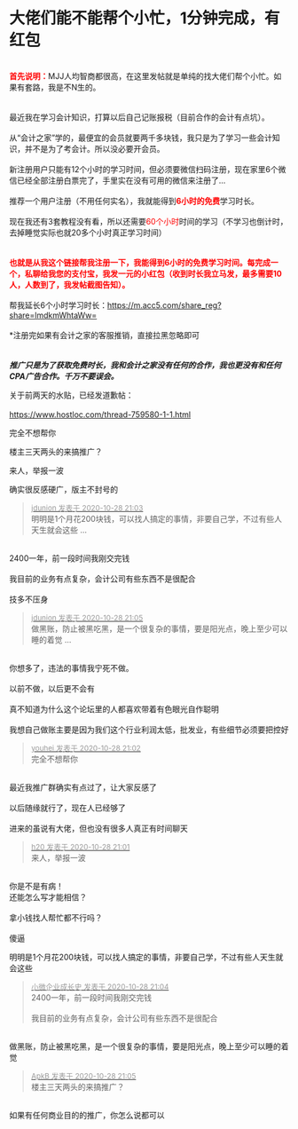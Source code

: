 # 大佬们能不能帮个小忙，1分钟完成，有红包


<br />
<strong><font color="Red">首先说明：</font></strong>MJJ人均智商都很高，在这里发帖就是单纯的找大佬们帮个小忙。如果有套路，我是不N生的。<br />
<br />
<br />
最近我在学习会计知识，打算以后自己记账报税（目前合作的会计有点坑）。<br />
<br />
从“会计之家”学的，最便宜的会员就要两千多块钱，我只是为了学习一些会计知识，并不是为了考会计。所以没必要开会员。<br />
<br />
新注册用户只能有12个小时的学习时间，但必须要微信扫码注册，现在家里6个微信已经全部注册白票完了，手里实在没有可用的微信来注册了...<br />
<br />
推荐一个用户注册（不用任何实名），我就能得到<strong><font color="Red">6小时的免费</font></strong>学习时长。<br />
<br />
现在我还有3套教程没有看，所以还需要<font color="Red">60个小时</font>时间的学习（不学习也倒计时，去掉睡觉实际也就20多个小时真正学习时间）<br />
<br />
<br />
<strong><font color="Red">也就是从我这个链接帮我注册一下，我能得到6小时的免费学习时间。每完成一个，私聊给我您的支付宝，我发一元的小红包（收到时长我立马发，最多需要10人，人数到了，我发帖截图告知）。</font></strong><br />
<br />
帮我延长6个小时学习时长：<a href="https://m.acc5.com/share_reg?share=lmdkmWhtaWw=" target="_blank">https://m.acc5.com/share_reg?share=lmdkmWhtaWw=</a><br />
<br />
*注册完如果有会计之家的客服推销，直接拉黑忽略即可<br />
<br />
<br />
<i><strong>推广只是为了获取免费时长，我和会计之家没有任何的合作，我也更没有和任何CPA广告合作。千万不要误会。</strong></i>

关于前两天的水贴，已经发道歉帖：<br />
<br />
https://www.hostloc.com/thread-759580-1-1.html

完全不想帮你

楼主三天两头的来搞推广？

来人，举报一波<img src="static/image/smiley/default/lol.gif" smilieid="12" border="0" alt="" />

确实很反感硬广，版主不封号的

<div class="quote"><blockquote><font size="2"><a href="https://www.hostloc.com/forum.php?mod=redirect&amp;goto=findpost&amp;pid=9366218&amp;ptid=759567" target="_blank"><font color="#999999">jdunion 发表于 2020-10-28 21:03</font></a></font><br />
明明是1个月花200块钱，可以找人搞定的事情，非要自己学，不过有些人天生就会这些 ...</blockquote></div><br />
2400一年，前一段时间我刚交完钱<br />
<br />
我目前的业务有点复杂，会计公司有些东西不是很配合<br />
<br />
技多不压身

<div class="quote"><blockquote><font size="2"><a href="https://www.hostloc.com/forum.php?mod=redirect&amp;goto=findpost&amp;pid=9366236&amp;ptid=759567" target="_blank"><font color="#999999">jdunion 发表于 2020-10-28 21:05</font></a></font><br />
做黑账，防止被黑吃黑，是一个很复杂的事情，要是阳光点，晚上至少可以睡的着觉 ...</blockquote></div><br />
你想多了，违法的事情我宁死不做。<br />
<br />
以前不做，以后更不会有<br />
<br />
真不知道为什么这个论坛里的人都喜欢带着有色眼光自作聪明<br />
<br />
我想自己做账主要是因为我们这个行业利润太低，批发业，有些细节必须要把控好

<div class="quote"><blockquote><font size="2"><a href="https://www.hostloc.com/forum.php?mod=redirect&amp;goto=findpost&amp;pid=9366209&amp;ptid=759567" target="_blank"><font color="#999999">youhei 发表于 2020-10-28 21:02</font></a></font><br />
完全不想帮你</blockquote></div><br />
最近我推广群确实有点过了，让大家反感了<br />
<br />
以后随缘就行了，现在人已经够了<br />
<br />
进来的虽说有大佬，但也没有很多人真正有时间聊天

<div class="quote"><blockquote><font size="2"><a href="https://www.hostloc.com/forum.php?mod=redirect&amp;goto=findpost&amp;pid=9366203&amp;ptid=759567" target="_blank"><font color="#999999">h20 发表于 2020-10-28 21:01</font></a></font><br />
来人，举报一波</blockquote></div><br />
你是不是有病！<br />
还能怎么写才能相信？<br />
<br />
拿小钱找人帮忙都不行吗？<br />
<br />
傻逼

明明是1个月花200块钱，可以找人搞定的事情，非要自己学，不过有些人天生就会这些

<div class="quote"><blockquote><font size="2"><a href="https://www.hostloc.com/forum.php?mod=redirect&amp;goto=findpost&amp;pid=9366228&amp;ptid=759567" target="_blank"><font color="#999999">小微企业成长史 发表于 2020-10-28 21:04</font></a></font><br />
2400一年，前一段时间我刚交完钱<br />
<br />
我目前的业务有点复杂，会计公司有些东西不是很配合</blockquote></div><br />
做黑账，防止被黑吃黑，是一个很复杂的事情，要是阳光点，晚上至少可以睡的着觉

<div class="quote"><blockquote><font size="2"><a href="https://www.hostloc.com/forum.php?mod=redirect&amp;goto=findpost&amp;pid=9366235&amp;ptid=759567" target="_blank"><font color="#999999">ApkB 发表于 2020-10-28 21:05</font></a></font><br />
楼主三天两头的来搞推广？</blockquote></div><br />
如果有任何商业目的的推广，你怎么说都可以<br />
<br />

